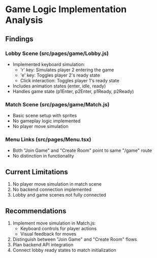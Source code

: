 # Game Logic Implementation Analysis

## Findings

### Lobby Scene (src/pages/game/Lobby.js)
- Implemented keyboard simulation:
  - 'r' key: Simulates player 2 entering the game
  - 'e' key: Toggles player 2's ready state
  - Click interaction: Toggles player 1's ready state
- Includes animation states (enter, idle, ready)
- Handles game state (p1Enter, p2Enter, p1Ready, p2Ready)

### Match Scene (src/pages/game/Match.js)
- Basic scene setup with sprites
- No gameplay logic implemented
- No player move simulation

### Menu Links (src/pages/Menu.tsx)
- Both "Join Game" and "Create Room" point to same "/game" route
- No distinction in functionality

## Current Limitations
1. No player move simulation in match scene
2. No backend connection implemented
3. Lobby and game scenes not fully connected

## Recommendations
1. Implement move simulation in Match.js:
   - Keyboard controls for player actions
   - Visual feedback for moves
2. Distinguish between "Join Game" and "Create Room" flows
3. Plan backend API integration
4. Connect lobby ready states to match initialization